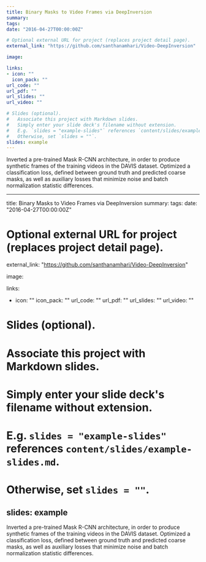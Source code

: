 ```yaml
---
title: Binary Masks to Video Frames via DeepInversion
summary: 
tags:
date: "2016-04-27T00:00:00Z"

# Optional external URL for project (replaces project detail page).
external_link: "https://github.com/santhanamhari/Video-DeepInversion"

image:

links:
- icon: ""
  icon_pack: ""
url_code: ""
url_pdf: ""
url_slides: ""
url_video: ""

# Slides (optional).
#   Associate this project with Markdown slides.
#   Simply enter your slide deck's filename without extension.
#   E.g. `slides = "example-slides"` references `content/slides/example-slides.md`.
#   Otherwise, set `slides = ""`.
slides: example
---
```


Inverted a pre-trained Mask R-CNN architecture, in order to produce synthetic frames of the training videos in the DAVIS dataset. Optimized a classification loss, defined between ground truth and predicted coarse masks, as well as auxiliary losses that minimize noise and batch normalization statistic differences.


---
title: Binary Masks to Video Frames via DeepInversion
summary: 
tags:
date: "2016-04-27T00:00:00Z"

# Optional external URL for project (replaces project detail page).
external_link: "https://github.com/santhanamhari/Video-DeepInversion"

image:

links:
- icon: ""
  icon_pack: ""
url_code: ""
url_pdf: ""
url_slides: ""
url_video: ""

# Slides (optional).
#   Associate this project with Markdown slides.
#   Simply enter your slide deck's filename without extension.
#   E.g. `slides = "example-slides"` references `content/slides/example-slides.md`.
#   Otherwise, set `slides = ""`.
slides: example
---

Inverted a pre-trained Mask R-CNN architecture, in order to produce synthetic frames of the training videos in the DAVIS dataset. Optimized a classification loss, defined between ground truth and predicted coarse masks, as well as auxiliary losses that minimize noise and batch normalization statistic differences.
